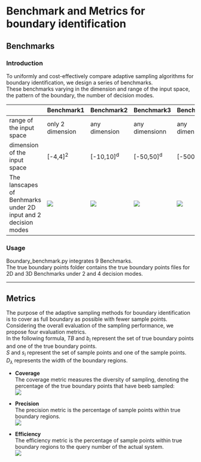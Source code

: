# Benchmark and Metrics for boundary identification
## Benchmarks
### Introduction
To uniformly and cost-effectively compare adaptive sampling algorithms for boundary identification, we design a series of benchmarks.\
These benchmarks varying in the dimension and range of the input space, the pattern of the boundary, the number of decision modes.

|                                                                     | **Benchmark1** | **Benchmark2**| **Benchmark3**|**Benchmark4**| **Benchmark5** | **Benchmark6**| **Benchmark7**| **Benchmark8**| **Benchmark9** |
|---------------------------------------------------------------------| ------- |---------------------------------|----------------------------------|--------------------------------|----------------------------------|----------------------------------|------------------------------|----------------------------------|----------------|
| range of the input space |only 2 dimension|any dimension|any dimensionn|any dimension|only 2 dimension|only 2 dimension|any dimension|only 2 dimension|any dimension|
| dimension of the input space |[-4,4]<sup>2</sup>|[-10,10]<sup>d</sup>|[-50,50]<sup>d</sup>|[-500,500]<sup>d</sup>| [-10,10]<sup>2</sup>|[-50,50]<sup>2</sup>|[-10,10]<sup>d</sup>| [-20,20]<sup>2</sup>|[-50,50]<sup>d</sup>|
| The lanscapes of Benhmarks <br/>under 2D input and 2 decision modes |![](https://github.com/Wangshiqi6/Benchmarks-for-boundary-identification/blob/main/pictures/Benchmark1.jpg) | ![](https://github.com/Wangshiqi6/Benchmarks-for-boundary-identification/blob/main/pictures/Benchmark2.jpg) | ![](https://github.com/Wangshiqi6/Benchmarks-for-boundary-identification/blob/main/pictures/Benchmark3.jpg) | ![](https://github.com/Wangshiqi6/Benchmarks-for-boundary-identification/blob/main/pictures/Benchmark4.jpg) | ![](https://github.com/Wangshiqi6/Benchmarks-for-boundary-identification/blob/main/pictures/Benchmark5.jpg) | ![](https://github.com/Wangshiqi6/Benchmarks-for-boundary-identification/blob/main/pictures/Benchmark6.jpg) | ![](https://github.com/Wangshiqi6/Benchmarks-for-boundary-identification/blob/main/pictures/Benchmark7.jpg) | ![](https://github.com/Wangshiqi6/Benchmarks-for-boundary-identification/blob/main/pictures/Benchmark8.jpg) |![](https://github.com/Wangshiqi6/Benchmarks-for-boundary-identification/blob/main/pictures/Benchmark9.jpg)



### Usage
Boundary_benchmark.py integrates 9 Benchmarks.\
The true boundary points folder contains the true boundary points files for 2D and 3D Benchmarks under 2 and 4 decision modes.

---
## Metrics
The purpose of the adaptive sampling methods for boundary identification is to cover as full boundary as possible with fewer sample points.
Considering the overall evaluation of the sampling performance, we propose four evaluation metrics.\
In the following formula, *TB* and *b<sub>i</sub>* represent the set of true boundary points and one of the true boundary points.\
*S* and *s<sub>i</sub>* represent the set of sample points and one of the sample points.\
*D<sub>$\lambda$</sub>* represents the width of the boundary regions. 

*  **Coverage**\
The coverage metric measures the diversity of sampling, denoting the percentage of the true boundary points that have beeb sampled:\
![](https://github.com/Wangshiqi6/Benchmarks-for-boundary-identification/blob/main/pictures/cov.png)


* **Precision**\
The precision metric is the percentage of sample points within true boundary regions.\
![](https://github.com/Wangshiqi6/Benchmarks-for-boundary-identification/blob/main/pictures/pre.png)

* **Efficiency**\
The efficiency metric is the percentage of sample points within true boundary regions to the query number of the actual system.\
![](https://github.com/Wangshiqi6/Benchmarks-for-boundary-identification/blob/main/pictures/eff.png)
